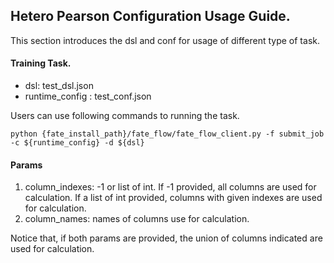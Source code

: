 ## Hetero Pearson Configuration Usage Guide.

This section introduces the dsl and conf for usage of different type of task.

#### Training Task.

- dsl: test_dsl.json
- runtime_config : test_conf.json
 
    
Users can use following commands to running the task.
    
    python {fate_install_path}/fate_flow/fate_flow_client.py -f submit_job -c ${runtime_config} -d ${dsl}

#### Params

1. column_indexes: -1 or list of int. If -1 provided, all columns are used for calculation. If a list of int provided, columns with given indexes are used for calculation.
2. column_names: names of columns use for calculation.

Notice that, if both params are provided, the union of columns indicated are used for calculation.  
